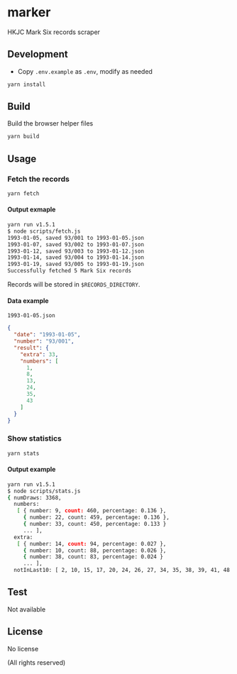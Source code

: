 # marker
HKJC Mark Six records scraper
## Development
 - Copy `.env.example` as `.env`, modify as needed
```bash
yarn install
```
## Build
Build the browser helper files
```bash
yarn build
```
## Usage
### Fetch the records
```bash
yarn fetch
```
#### Output exmaple
```bash
yarn run v1.5.1
$ node scripts/fetch.js
1993-01-05, saved 93/001 to 1993-01-05.json
1993-01-07, saved 93/002 to 1993-01-07.json
1993-01-12, saved 93/003 to 1993-01-12.json
1993-01-14, saved 93/004 to 1993-01-14.json
1993-01-19, saved 93/005 to 1993-01-19.json
Successfully fetched 5 Mark Six records
```
Records will be stored in `$RECORDS_DIRECTORY`.
#### Data example
`1993-01-05.json`
```json
{
  "date": "1993-01-05",
  "number": "93/001",
  "result": {
    "extra": 33,
    "numbers": [
      1,
      8,
      13,
      24,
      35,
      43
    ]
  }
}
```
### Show statistics
```bash
yarn stats
```
#### Output example
```bash
yarn run v1.5.1
$ node scripts/stats.js
{ numDraws: 3368, 
  numbers:
   [ { number: 9, count: 460, percentage: 0.136 },
     { number: 22, count: 459, percentage: 0.136 },
     { number: 33, count: 450, percentage: 0.133 }
     ... ],
  extra:
   [ { number: 14, count: 94, percentage: 0.027 },
     { number: 10, count: 88, percentage: 0.026 },
     { number: 38, count: 83, percentage: 0.024 }
     ... ],
  notInLast10: [ 2, 10, 15, 17, 20, 24, 26, 27, 34, 35, 38, 39, 41, 48 ] }
```
## Test
Not available
## License
No license

(All rights reserved)
